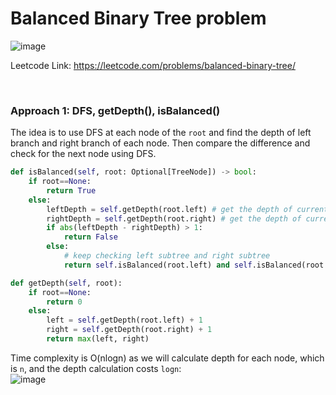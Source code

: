 # Balanced Binary Tree problem
![image](https://user-images.githubusercontent.com/25105806/140280620-86c928c8-3b96-4dda-bcf7-f4d398ad9765.png)

Leetcode Link: https://leetcode.com/problems/balanced-binary-tree/

<br />

### Approach 1: DFS, getDepth(), isBalanced()
The idea is to use DFS at each node of the `root` and find the depth of left branch and right branch of each node. Then compare the difference and check for the next node using DFS.

```python
def isBalanced(self, root: Optional[TreeNode]) -> bool:
    if root==None:
        return True
    else:
        leftDepth = self.getDepth(root.left) # get the depth of current left subtree
        rightDepth = self.getDepth(root.right) # get the depth of current right subtree
        if abs(leftDepth - rightDepth) > 1:
            return False
        else:
            # keep checking left subtree and right subtree
            return self.isBalanced(root.left) and self.isBalanced(root.right)

def getDepth(self, root):
    if root==None:
        return 0
    else:
        left = self.getDepth(root.left) + 1
        right = self.getDepth(root.right) + 1
        return max(left, right)
```

Time complexity is O(nlogn) as we will calculate depth for each node, which is `n`, and the depth calculation costs `logn`:\
![image](https://user-images.githubusercontent.com/25105806/140281093-bbafb925-36d1-44a9-9720-34e8b01745e4.png)

